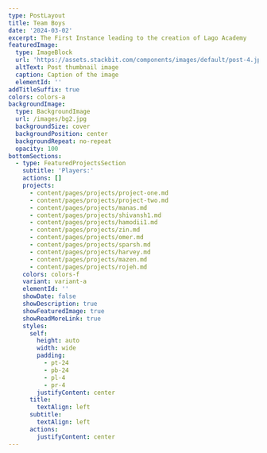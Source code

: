 ```yaml
---
type: PostLayout
title: Team Boys
date: '2024-03-02'
excerpt: The First Instance leading to the creation of Lago Academy
featuredImage:
  type: ImageBlock
  url: 'https://assets.stackbit.com/components/images/default/post-4.jpeg'
  altText: Post thumbnail image
  caption: Caption of the image
  elementId: ''
addTitleSuffix: true
colors: colors-a
backgroundImage:
  type: BackgroundImage
  url: /images/bg2.jpg
  backgroundSize: cover
  backgroundPosition: center
  backgroundRepeat: no-repeat
  opacity: 100
bottomSections:
  - type: FeaturedProjectsSection
    subtitle: 'Players:'
    actions: []
    projects:
      - content/pages/projects/project-one.md
      - content/pages/projects/project-two.md
      - content/pages/projects/manas.md
      - content/pages/projects/shivansh1.md
      - content/pages/projects/hamodii1.md
      - content/pages/projects/zin.md
      - content/pages/projects/omer.md
      - content/pages/projects/sparsh.md
      - content/pages/projects/harvey.md
      - content/pages/projects/mazen.md
      - content/pages/projects/rojeh.md
    colors: colors-f
    variant: variant-a
    elementId: ''
    showDate: false
    showDescription: true
    showFeaturedImage: true
    showReadMoreLink: true
    styles:
      self:
        height: auto
        width: wide
        padding:
          - pt-24
          - pb-24
          - pl-4
          - pr-4
        justifyContent: center
      title:
        textAlign: left
      subtitle:
        textAlign: left
      actions:
        justifyContent: center
---
```

